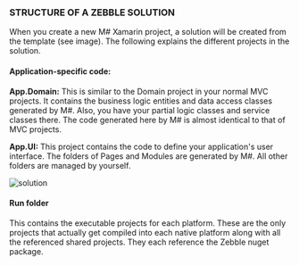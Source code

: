 [solution]: https://raw.githubusercontent.com/Geeksltd/Zebble.Docs/master/assets/introduction/what-is-zebble/solution.png "Zebble-Intro"


### STRUCTURE OF A ZEBBLE SOLUTION

When you create a new M# Xamarin project, a solution will be created from the template (see image). The following explains the different projects in the solution.

#### Application-specific code:


**App.Domain:** This is similar to the Domain project in your normal MVC projects. It contains the business logic entities and data access classes generated by M#. Also, you have your partial logic classes and service classes there. The code generated here by M# is almost identical to that of MVC projects.
 

**App.UI:** This project contains the code to define your application's user interface. The folders of Pages and Modules are generated by M#. All other folders are managed by yourself.
 

![solution]
 

#### Run folder
This contains the executable projects for each platform. These are the only projects that actually get compiled into each native platform along with all the referenced shared projects. They each reference the Zebble nuget package.